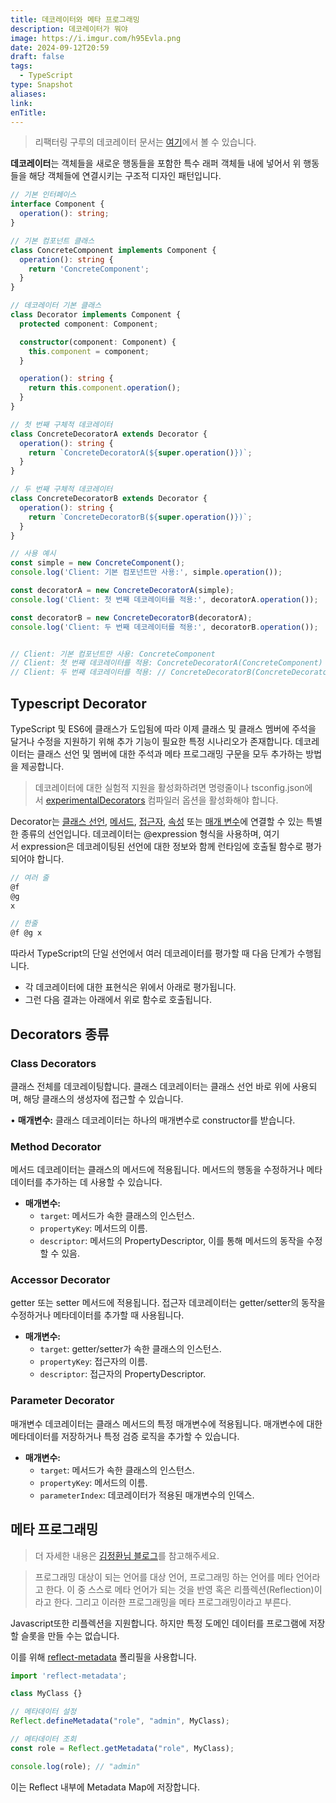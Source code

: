 ```yaml
---
title: 데코레이터와 메타 프로그래밍
description: 데코레이터가 뭐야
image: https://i.imgur.com/h95Evla.png
date: 2024-09-12T20:59
draft: false
tags:
  - TypeScript
type: Snapshot
aliases: 
link: 
enTitle:
---
```


> 리팩터링 구루의 데코레이터 문서는 [여기](https://refactoring.guru/ko/design-patterns/decorator)에서 볼 수 있습니다.


**데코레이터**는 객체들을 새로운 행동들을 포함한 특수 래퍼 객체들 내에 넣어서 위 행동들을 해당 객체들에 연결시키는 구조적 디자인 패턴입니다.


```ts caption="고마워요 GPT 웨건"
// 기본 인터페이스
interface Component {
  operation(): string;
}

// 기본 컴포넌트 클래스
class ConcreteComponent implements Component {
  operation(): string {
    return 'ConcreteComponent';
  }
}

// 데코레이터 기본 클래스
class Decorator implements Component {
  protected component: Component;

  constructor(component: Component) {
    this.component = component;
  }

  operation(): string {
    return this.component.operation();
  }
}

// 첫 번째 구체적 데코레이터
class ConcreteDecoratorA extends Decorator {
  operation(): string {
    return `ConcreteDecoratorA(${super.operation()})`;
  }
}

// 두 번째 구체적 데코레이터
class ConcreteDecoratorB extends Decorator {
  operation(): string {
    return `ConcreteDecoratorB(${super.operation()})`;
  }
}

// 사용 예시
const simple = new ConcreteComponent();
console.log('Client: 기본 컴포넌트만 사용:', simple.operation());

const decoratorA = new ConcreteDecoratorA(simple);
console.log('Client: 첫 번째 데코레이터를 적용:', decoratorA.operation());

const decoratorB = new ConcreteDecoratorB(decoratorA);
console.log('Client: 두 번째 데코레이터를 적용:', decoratorB.operation());


// Client: 기본 컴포넌트만 사용: ConcreteComponent
// Client: 첫 번째 데코레이터를 적용: ConcreteDecoratorA(ConcreteComponent)
// Client: 두 번째 데코레이터를 적용: // ConcreteDecoratorB(ConcreteDecoratorA(ConcreteComponent))
```


## Typescript Decorator

TypeScript 및 ES6에 클래스가 도입됨에 따라 이제 클래스 및 클래스 멤버에 주석을 달거나 수정을 지원하기 위해 추가 기능이 필요한 특정 시나리오가 존재합니다. 데코레이터는 클래스 선언 및 멤버에 대한 주석과 메타 프로그래밍 구문을 모두 추가하는 방법을 제공합니다.

> 데코레이터에 대한 실험적 지원을 활성화하려면 명령줄이나 tsconfig.json에서 [experimentalDecorators](https://www.typescriptlang.org/tsconfig#experimentalDecorators) 컴파일러 옵션을 활성화해야 합니다.

Decorator는 [클래스 선언](https://www.typescriptlang.org/docs/handbook/decorators.html#class-decorators), [메서드](https://www.typescriptlang.org/docs/handbook/decorators.html#method-decorators), [접근자](https://www.typescriptlang.org/docs/handbook/decorators.html#accessor-decorators), [속성](https://www.typescriptlang.org/docs/handbook/decorators.html#property-decorators) 또는 [매개 변수](https://www.typescriptlang.org/docs/handbook/decorators.html#parameter-decorators)에 연결할 수 있는 특별한 종류의 선언입니다. 데코레이터는 @expression 형식을 사용하며, 여기서 expression은 데코레이팅된 선언에 대한 정보와 함께 런타임에 호출될 함수로 평가되어야 합니다.

```ts caption="여러 데코레이터가 단일 선언에 적용되는 경우 해당 평가는 [수학의 함수 구성](https://wikipedia.org/wiki/Function_composition)과 유사합니다. 이 모델에서 함수 f와 g를 구성할 때 결과로 생성되는 복합 (f ∘ g)(x)는 f(g(x))와 동일합니다."
// 여러 줄 
@f
@g
x 

// 한줄
@f @g x
```

따라서 TypeScript의 단일 선언에서 여러 데코레이터를 평가할 때 다음 단계가 수행됩니다.

- 각 데코레이터에 대한 표현식은 위에서 아래로 평가됩니다.
- 그런 다음 결과는 아래에서 위로 함수로 호출됩니다.




## Decorators 종류

### Class Decorators

클래스 전체를 데코레이팅합니다. 클래스 데코레이터는 클래스 선언 바로 위에 사용되며, 해당 클래스의 생성자에 접근할 수 있습니다.

• **매개변수:** 클래스 데코레이터는 하나의 매개변수로 constructor를 받습니다.


### Method Decorator


메서드 데코레이터는 클래스의 메서드에 적용됩니다. 메서드의 행동을 수정하거나 메타데이터를 추가하는 데 사용할 수 있습니다.

- **매개변수:**
	- `target`: 메서드가 속한 클래스의 인스턴스.
	- `propertyKey`: 메서드의 이름.
	- `descriptor`: 메서드의 PropertyDescriptor, 이를 통해 메서드의 동작을 수정할 수 있음.



### Accessor Decorator

getter 또는 setter 메서드에 적용됩니다. 접근자 데코레이터는 getter/setter의 동작을 수정하거나 메타데이터를 추가할 때 사용됩니다.

- **매개변수:**
	- `target`: getter/setter가 속한 클래스의 인스턴스.
	- `propertyKey`: 접근자의 이름.
	- `descriptor`: 접근자의 PropertyDescriptor.

### Parameter Decorator

매개변수 데코레이터는 클래스 메서드의 특정 매개변수에 적용됩니다. 매개변수에 대한 메타데이터를 저장하거나 특정 검증 로직을 추가할 수 있습니다.


- **매개변수:**
	- `target`: 메서드가 속한 클래스의 인스턴스.
	- `propertyKey`: 메서드의 이름.
	- `parameterIndex`: 데코레이터가 적용된 매개변수의 인덱스.




## 메타 프로그래밍

> 더 자세한 내용은 [김정환님 블로그](https://jeonghwan-kim.github.io/2023/06/20/reflect-metadata)를 참고해주세요.

> 프로그래밍 대상이 되는 언어를 대상 언어, 프로그래밍 하는 언어를 메타 언어라고 한다. 이 중 스스로 메타 언어가 되는 것을 반영 혹은 리플렉션(Reflection)이라고 한다. 그리고 이러한 프로그래밍을 메타 프로그래밍이라고 부른다.

Javascript또한 리플렉션을 지원합니다. 하지만 특정 도메인 데이터를 프로그램에 저장할 슬롯을 만들 수는 없습니다.

이를 위해 [reflect-metadata](https://github.com/rbuckton/reflect-metadata) 폴리필을 사용합니다.

```ts
import 'reflect-metadata';

class MyClass {}

// 메타데이터 설정
Reflect.defineMetadata("role", "admin", MyClass);

// 메타데이터 조회
const role = Reflect.getMetadata("role", MyClass);

console.log(role); // "admin"
```

이는 Reflect 내부에 Metadata Map에 저장합니다.